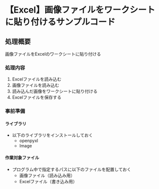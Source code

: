 # 【Excel】画像ファイルをワークシートに貼り付けるサンプルコード

## 処理概要

画像ファイルをExcelのワークシートに貼り付ける

### 処理内容

1. Excelファイルを読み込む
2. 画像ファイルを読み込む
3. 読み込んだ画像をワークシートに貼り付ける
4. Excelファイルを保存する

### 事前準備

#### ライブラリ

* 以下のライブラリをインストールしておく
  * openpyxl
  * Image

#### 作業対象ファイル

* プログラム中で指定するパスに以下のファイルを配置しておく
  * 画像ファイル（読み込み用）
  * Excelファイル（書き込み用）

